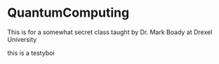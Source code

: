 # QuantumComputing
This is for a somewhat secret class taught by Dr. Mark Boady at Drexel University

this is a testyboi

